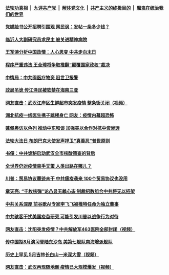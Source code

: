 ####  [法轮功真相](../../../../basic/blob/master/README.md?t=05141631) &nbsp;|&nbsp; [九评共产党](../../../../9ping.md/blob/master/README.md?t=05141631) &nbsp;|&nbsp; [解体党文化](../../../../jtdwh.md/blob/master/README.md?t=05141631)  &nbsp;|&nbsp; [共产主义的终极目的](../../../../gczydzjmd.md/blob/master/README.md?t=05141631) &nbsp;|&nbsp; [魔鬼在统治我们的世界](../../../../mgztzwmdsj.md/blob/master/README.md?t=05141631) 

#### [党媒脸书公开招聘引围观 网民讽：发帖一条多少钱？ ](../pages/soh5/378559.md?t=05141631) 
#### [临沂人大副研究员求民主 被关进精神病院](../pages/soh5/378523.md?t=05141631) 
#### [王军涛分析中国政情：人心思变 中共走向末日](../pages/soh5/378508.md?t=05141631) 
#### [程序严重违法 王全璋将争取推翻“颠覆国家政权”裁决](../pages/soh5/378439.md?t=05141631) 
#### [中情局：中共囤医疗物资 阻世卫报警](../pages/soh5/378472.md?t=05141631) 
#### [政局吊诡 传江泽民被软禁在海南三亚 ](../pages/soh5/378457.md?t=05141631) 
#### [网友直击：武汉江岸区生鲜超市突发疫情  整条街关闭（视频）](../pages/soh5/378430.md?t=05141631) 
#### [湖北抗疫一线医生携子跳楼身亡 网友：疫情内幕超恐怖](../pages/soh5/378445.md?t=05141631) 
#### [蓬佩奥访以色列 推动中东和谈 加强美以合作对抗中资渗透](../pages/soh5/378352.md?t=05141631) 
#### [法轮大法日 布朗巴克大使发声捍卫“真善忍”普世原则](../pages/soh5/378397.md?t=05141631) 
#### [书僮：中共诡秘启动武汉全市核酸筛查的背后](../pages/soh5/378394.md?t=05141631) 
#### [全世界仍对疫情束手无策  人类出路在哪儿？](../pages/soh5/378349.md?t=05141631) 
#### [川普：贸易协议墨迹未干 中共瘟疫袭来 100个贸易协议也没用](../pages/soh5/378382.md?t=05141631) 
#### [章天亮: “千枚核弹”论凸显无赖心态 制裁招数组合中共将无以招架](../pages/soh5/378367.md?t=05141631) 
#### [中共关系深厚 前谷歌AI专家李飞飞被推特任命为独立董事](../pages/soh5/378364.md?t=05141631) 
#### [中共骇客干扰美国疫苗研究 可能引发川普以战争行为对待](../pages/soh5/378310.md?t=05141631) 
#### [网友直击：沈阳突发疫情？中共解放军463医院全部封闭（视频）](../pages/soh5/378334.md?t=05141631) 
#### [传中国拟8月演习登陆东沙岛  美第七舰队南海增派舰队](../pages/soh5/378322.md?t=05141631) 
#### [历史上罕见  5月吉林长白山一米深大雪（视频）](../pages/soh5/378262.md?t=05141631) 
#### [网友直击：武汉再现随地倒  疫情已大规模爆发（视频）](../pages/soh5/378256.md?t=05141631) 
